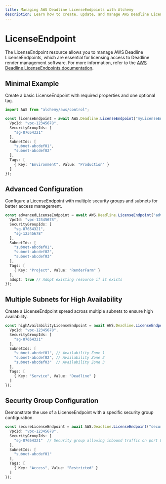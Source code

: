 ```yaml
---
title: Managing AWS Deadline LicenseEndpoints with Alchemy
description: Learn how to create, update, and manage AWS Deadline LicenseEndpoints using Alchemy Cloud Control.
---
```


# LicenseEndpoint

The LicenseEndpoint resource allows you to manage AWS Deadline LicenseEndpoints, which are essential for licensing access to Deadline render management software. For more information, refer to the [AWS Deadline LicenseEndpoints documentation](https://docs.aws.amazon.com/deadline/latest/userguide/).

## Minimal Example

Create a basic LicenseEndpoint with required properties and one optional tag.

```ts
import AWS from "alchemy/aws/control";

const licenseEndpoint = await AWS.Deadline.LicenseEndpoint("myLicenseEndpoint", {
  VpcId: "vpc-12345678",
  SecurityGroupIds: [
    "sg-87654321"
  ],
  SubnetIds: [
    "subnet-abcdef01",
    "subnet-abcdef02"
  ],
  Tags: [
    { Key: "Environment", Value: "Production" }
  ]
});
```

## Advanced Configuration

Configure a LicenseEndpoint with multiple security groups and subnets for better access management.

```ts
const advancedLicenseEndpoint = await AWS.Deadline.LicenseEndpoint("advancedLicenseEndpoint", {
  VpcId: "vpc-12345678",
  SecurityGroupIds: [
    "sg-87654321",
    "sg-12345678"
  ],
  SubnetIds: [
    "subnet-abcdef01",
    "subnet-abcdef02",
    "subnet-abcdef03"
  ],
  Tags: [
    { Key: "Project", Value: "RenderFarm" }
  ],
  adopt: true // Adopt existing resource if it exists
});
```

## Multiple Subnets for High Availability

Create a LicenseEndpoint spread across multiple subnets to ensure high availability.

```ts
const highAvailabilityLicenseEndpoint = await AWS.Deadline.LicenseEndpoint("highAvailabilityLicenseEndpoint", {
  VpcId: "vpc-12345678",
  SecurityGroupIds: [
    "sg-87654321"
  ],
  SubnetIds: [
    "subnet-abcdef01", // Availability Zone 1
    "subnet-abcdef02", // Availability Zone 2
    "subnet-abcdef03"  // Availability Zone 3
  ],
  Tags: [
    { Key: "Service", Value: "Deadline" }
  ]
});
```

## Security Group Configuration

Demonstrate the use of a LicenseEndpoint with a specific security group configuration.

```ts
const secureLicenseEndpoint = await AWS.Deadline.LicenseEndpoint("secureLicenseEndpoint", {
  VpcId: "vpc-12345678",
  SecurityGroupIds: [
    "sg-87654321"  // Security group allowing inbound traffic on port 8080
  ],
  SubnetIds: [
    "subnet-abcdef01"
  ],
  Tags: [
    { Key: "Access", Value: "Restricted" }
  ]
});
```